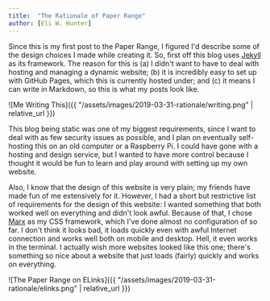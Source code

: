 ```yaml
---
title:  "The Rationale of Paper Range"
author: [Eli W. Hunter]
---
```

Since this is my first post to the Paper Range, I figured I'd describe some of the design choices
I made while creating it. So, first off this blog uses [Jekyll](https://jekyllrb.com/) as its
framework. The reason for this is (a) I didn't want to have to deal with hosting and managing a
dynamic website; (b) it is incredibly easy to set up with GitHub Pages, which this is currently
hosted under; and (c) it means I can write in Markdown, so this is what my posts look like.

![Me Writing This]({{ "/assets/images/2019-03-31-rationale/writing.png" | relative_url }})

This blog being static was one of my biggest requirements, since I want to deal with as few
security issues as possible, and I plan on eventually self-hosting this on an old computer or a
Raspberry Pi. I could have gone with a hosting and design service, but I wanted to have more
control because I thought it would be fun to learn and play around with setting up my own website.

Also, I know that the design of this website is very plain; my friends have made fun of me
extensively for it. However, I had a short but restrictive list of requirements for the design of
this website: I wanted something that both worked well on everything and didn't look awful. Because
of that, I chose [Marx](https://github.com/mblode/marx) as my CSS framework, which I've done almost
no configuration of so far. I don't think it looks bad, it loads quickly even with awful Internet
connection and works well both on mobile and desktop. Hell, it even works in the terminal. I
actually wish more websites looked like this one; there's something so nice about a website that
just loads (fairly) quickly and works on everything.

![The Paper Range on ELinks]({{ "/assets/images/2019-03-31-rationale/elinks.png" | relative_url }})
